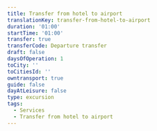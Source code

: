 ```yaml
---
title: Transfer from hotel to airport
translationKey: transfer-from-hotel-to-airport
duration: '01:00'
startTime: '01:00'
transfer: true
transferCode: Departure transfer
draft: false
daysOfOperation: 1
toCity: ''
toCitiesId: ''
owntransport: true
guide: false
dayAtLeisure: false
type: excursion
tags:
  - Services
  - Transfer from hotel to airport
---
```

